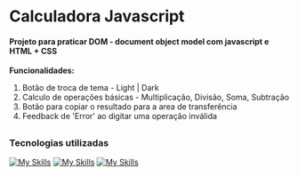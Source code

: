 # Calculadora Javascript
#### Projeto para praticar DOM - document object model com javascript e HTML + CSS
**Funcionalidades:**
1. Botão de troca de tema - Light | Dark
2. Calculo de operações básicas - Multiplicação, Divisão, Soma, Subtração
3. Botão para copiar o resultado para a area de transferência
4. Feedback de 'Error' ao digitar uma operação inválida
##
### Tecnologias utilizadas
[![My Skills](https://skillicons.dev/icons?i=html)](https://skillicons.dev)
[![My Skills](https://skillicons.dev/icons?i=css)](https://skillicons.dev)
[![My Skills](https://skillicons.dev/icons?i=js)](https://skillicons.dev)
